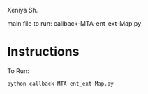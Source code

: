 Xeniya Sh.

main file to run: callback-MTA-ent_ext-Map.py

# Instructions

To Run:
```
python callback-MTA-ent_ext-Map.py
```

